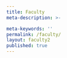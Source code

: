 ```yaml
---
title: Faculty
meta-description: >-

meta-keywords: ''
permalink: /faculty/
layout: faculty2
published: true
---
```

